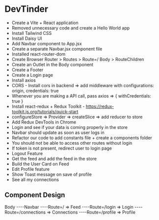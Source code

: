 # DevTinder

- Create a Vite + React application
- Removed unnecessary code and create a Hello World app
- Install Tailwind CSS
- Install Daisy UI
- Add Navbar component to App.jsx
- Create a separate Navbar.jsx component file
- Installed react-router-dom
- Create Browser Router > Routes > Route=/ Body > RouteChildren
- Create an Outlet in the Body component
- Create a Footer
- Create a Login page
- Install axios
- CORS - Install cors in backend => add middleware with configurations: origin, credentials: true
- Whenever you are making a API call, pass axios => { withCredentials: true }
- Install react-redux + Redux Toolkit - https://redux-toolkit.js.org/tutorials/quick-start
- configureStore => Provider => createSlice => add reducer to store
- Add Redux DevTools in Chrome
- Login and see if your data is coming properly in the store
- Navbar should update as soon as user logs in
- Refactor our code to add constants file + create a components folder
- You should not be able to access other routes without login
- If token is not present, redirect user to login page
- Logout Feature
- Get the feed and add the feed in the store
- Build the User Card on Feed
- Edit Profile feature
- Show Toast message on save of profile
- See all my connections

## Component Design

Body
----Navbar
----Route=/ => Feed
----Route=/login => Login
----Route=/connections => Connections
----Route=/profile => Profile
